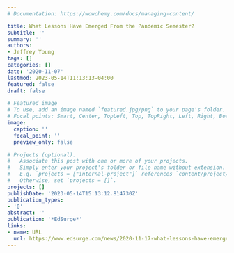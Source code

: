 ```yaml
---
# Documentation: https://wowchemy.com/docs/managing-content/

title: What Lessons Have Emerged From the Pandemic Semester?
subtitle: ''
summary: ''
authors:
- Jeffrey Young
tags: []
categories: []
date: '2020-11-07'
lastmod: 2023-05-14T11:13:13-04:00
featured: false
draft: false

# Featured image
# To use, add an image named `featured.jpg/png` to your page's folder.
# Focal points: Smart, Center, TopLeft, Top, TopRight, Left, Right, BottomLeft, Bottom, BottomRight.
image:
  caption: ''
  focal_point: ''
  preview_only: false

# Projects (optional).
#   Associate this post with one or more of your projects.
#   Simply enter your project's folder or file name without extension.
#   E.g. `projects = ["internal-project"]` references `content/project/deep-learning/index.md`.
#   Otherwise, set `projects = []`.
projects: []
publishDate: '2023-05-14T15:13:12.814730Z'
publication_types:
- '0'
abstract: ''
publication: '*EdSurge*'
links:
- name: URL
  url: https://www.edsurge.com/news/2020-11-17-what-lessons-have-emerged-from-the-pandemic-semester
---
```

